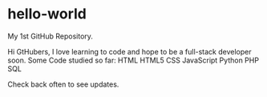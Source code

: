 # hello-world
My 1st GitHub Repository.

Hi GtHubers,
I love learning to code and hope to be a full-stack developer soon.
Some Code studied so far:
HTML
HTML5
CSS
JavaScript
Python
PHP
SQL

Check back often to see updates.
